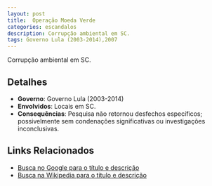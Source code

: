 ```yaml
---
layout: post
title:  Operação Moeda Verde
categories: escandalos
description: Corrupção ambiental em SC.
tags: Governo Lula (2003-2014),2007
---
```


Corrupção ambiental em SC.

## Detalhes
- **Governo**: Governo Lula (2003-2014)
- **Envolvidos**: Locais em SC.
- **Consequências**: Pesquisa não retornou desfechos específicos; possivelmente sem condenações significativas ou investigações inconclusivas.

## Links Relacionados
- [Busca no Google para o título e descrição](https://www.google.com/search?q=Opera%C3%A7%C3%A3o%20Moeda%20Verde%20Corrup%C3%A7%C3%A3o%20ambiental%20em%20SC.%20Governo%20Lula%20%282003-2014%29)
- [Busca na Wikipedia para o título e descrição](https://en.wikipedia.org/w/index.php?search=Opera%C3%A7%C3%A3o%20Moeda%20Verde%20Corrup%C3%A7%C3%A3o%20ambiental%20em%20SC.%20Governo%20Lula%20%282003-2014%29)
